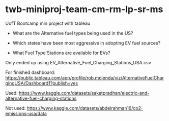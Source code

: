# twb-miniproj-team-cm-rm-lp-sr-ms
UofT Bootcamp min project with tableau

- What are the Alternative fuel types being used in the US?

- Which states have been most aggressive in adopting EV fuel sources?

- What Fuel Type Stations are available for EVs?


Only ended up using EV_Alternative_Fuel_Charging_Stations_USA.csv


For finished dashboard:
https://public.tableau.com/app/profile/rob.molenda/viz/AlternativeFuelChargingUSA/Dashboard1?publish=yes


Used:
https://www.kaggle.com/datasets/saketpradhan/electric-and-alternative-fuel-charging-stations


Not used:
https://www.kaggle.com/datasets/abdelrahman16/co2-emissions-usa/data